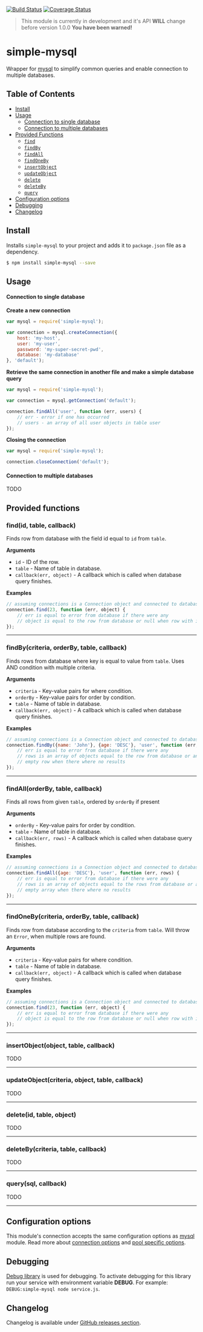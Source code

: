 [![Build Status](https://travis-ci.org/Autlo/simple-mysql.svg?branch=master)](https://travis-ci.org/Autlo/simple-mysql)
[![Coverage Status](https://coveralls.io/repos/github/Autlo/simple-mysql/badge.svg?branch=master)](https://coveralls.io/github/Autlo/simple-mysql?branch=master)

> This module is currently in development and it's API **WILL** change before version 1.0.0
> **You have been warned!**

# simple-mysql
Wrapper for [mysql](https://www.npmjs.com/package/mysql) to simplify common queries and enable connection to multiple databases.

## Table of Contents

- [Install](#install)
- [Usage](#usage)
  - [Connection to single database](#connection-to-single-database)
  - [Connection to multiple databases](#connection-to-multiple-databases)
- [Provided Functions](#provided-functions)
  - [`find`](#find)
  - [`findBy`](#findBy)
  - [`findAll`](#findAll)
  - [`findOneBy`](#findOneBy)
  - [`insertObject`](#insertObject)
  - [`updateObject`](#updateObject)
  - [`delete`](#delete)
  - [`deleteBy`](#deleteBy)
  - [`query`](#query)
- [Configuration options](#configuration-options)
- [Debugging](#debugging)
- [Changelog](#changelog)

## Install

Installs `simple-mysql` to your project and adds it to `package.json` file as a dependency.


```sh
$ npm install simple-mysql --save
```

## Usage

#### Connection to single database

**Create a new connection**

```js
var mysql = require('simple-mysql');

var connection = mysql.createConnection({
    host: 'my-host',
    user: 'my-user',
    password: 'my-super-secret-pwd',
    database: 'my-database'
}, 'default');
```

**Retrieve the same connection in another file and make a simple database query**

```js
var mysql = require('simple-mysql');

var connection = mysql.getConnection('default');

connection.findAll('user', function (err, users) {
    // err - error if one has occurred
    // users - an array of all user objects in table user
});
```

**Closing the connection**
```js
var mysql = require('simple-mysql');

connection.closeConnection('default');
```

#### Connection to multiple databases

TODO

## Provided functions

### find(id, table, callback)

Finds row from database with the field id equal to `id` from `table`. 

**Arguments**

* `id` - ID of the row.
* `table` - Name of table in database.
* `callback(err, object)` - A callback which is called when database query finishes.

**Examples**

```js
// assuming connections is a Connection object and connected to database
connection.find(23, function (err, object) {
    // err is equal to error from database if there were any
    // object is equal to the row from database or null when row with id 23 was not found
});
```

---

### findBy(criteria, orderBy, table, callback)

Finds rows from database where key is equal to value from `table`. Uses AND condition with multiple criteria. 

**Arguments**

* `criteria` - Key-value pairs for where condition.
* `orderBy` - Key-value pairs for order by condition.
* `table` - Name of table in database.
* `callback(err, object)` - A callback which is called when database query finishes.

**Examples**

```js
// assuming connections is a Connection object and connected to database
connection.findBy({name: 'John'}, {age: 'DESC'}, 'user', function (err, rows) {
    // err is equal to error from database if there were any
    // rows is an array of objects equal to the row from database or an 
    // empty row when there where no results
});
```

---

### findAll(orderBy, table, callback)

Finds all rows from given `table`, ordered by `orderBy` if present 

**Arguments**

* `orderBy` - Key-value pairs for order by condition.
* `table` - Name of table in database.
* `callback(err, rows)` - A callback which is called when database query finishes.

**Examples**

```js
// assuming connections is a Connection object and connected to database
connection.findAll({age: 'DESC'}, 'user', function (err, rows) {
    // err is equal to error from database if there were any
    // rows is an array of objects equal to the rows from database or an 
    // empty array when there where no results
});
```

---

### findOneBy(criteria, orderBy, table, callback)

Finds row from database according to the `criteria` from `table`. Will throw an `Error`, when multiple rows are found.

**Arguments**

* `criteria` - Key-value pairs for where condition.
* `table` - Name of table in database.
* `callback(err, object)` - A callback which is called when database query finishes.

**Examples**

```js
// assuming connections is a Connection object and connected to database
connection.find(23, function (err, object) {
    // err is equal to error from database if there were any
    // object is equal to the row from database or null when row with id 23 was not found
});
```

---

### insertObject(object, table, callback)

TODO

---

### updateObject(criteria, object, table, callback)

TODO

---

### delete(id, table, object)

TODO

---

### deleteBy(criteria, table, callback)

TODO

---

### query(sql, callback)

TODO

---

## Configuration options

This module's connection accepts the same configuration options as [mysql](https://www.npmjs.com/package/mysql) module. Read more about [connection options](https://www.npmjs.com/package/mysql#connection-options) and [pool specific options](https://www.npmjs.com/package/mysql#pool-options).

## Debugging

[Debug library](https://www.npmjs.com/package/debug) is used for debugging. To activate debugging for this library run
your service with environment variable **DEBUG**. For example: `DEBUG:simple-mysql node service.js`.

## Changelog

Changelog is available under [GitHub releases section](https://github.com/Autlo/simple-mysql/releases).
